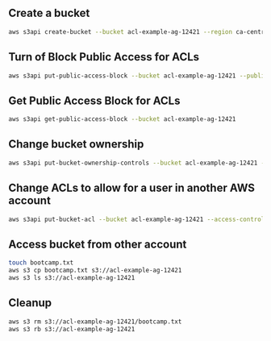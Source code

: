 ## Create a bucket

```sh
aws s3api create-bucket --bucket acl-example-ag-12421 --region ca-central-1
```

## Turn of Block Public Access for ACLs

```sh
aws s3api put-public-access-block --bucket acl-example-ag-12421 --public-access-block-configuration "BlockPublicAcls=false,IgnorePublicAcls=false,BlockPublicPolicy=true,RestrictPublicBuckets=true"
```

## Get Public Access Block for ACLs

```sh
aws s3api get-public-access-block --bucket acl-example-ag-12421
```

## Change bucket ownership

```sh
aws s3api put-bucket-ownership-controls --bucket acl-example-ag-12421 --ownership-controls="Rules=[{ObjectOwnership=BucketOwnerPreferred}]"
```

## Change ACLs to allow for a user in another AWS account

```sh
aws s3api put-bucket-acl --bucket acl-example-ag-12421 --access-control-policy file://policy.json
```

## Access bucket from other account

```sh
touch bootcamp.txt
aws s3 cp bootcamp.txt s3://acl-example-ag-12421
aws s3 ls s3://acl-example-ag-12421
```

## Cleanup

```sh
aws s3 rm s3://acl-example-ag-12421/bootcamp.txt
aws s3 rb s3://acl-example-ag-12421
```
